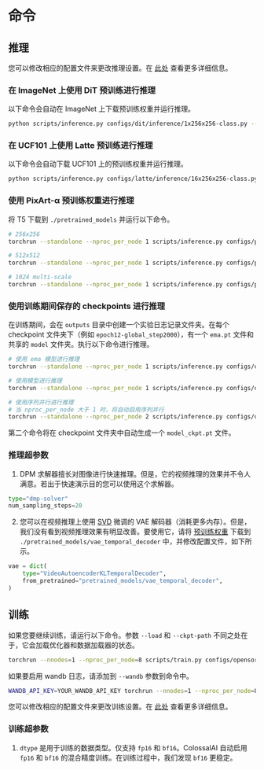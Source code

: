 # 命令

## 推理

您可以修改相应的配置文件来更改推理设置。在 [此处](/docs/structure.md#inference-config-demos) 查看更多详细信息。

### 在 ImageNet 上使用 DiT 预训练进行推理

以下命令会自动在 ImageNet 上下载预训练权重并运行推理。

```bash
python scripts/inference.py configs/dit/inference/1x256x256-class.py --ckpt-path DiT-XL-2-256x256.pt
```

### 在 UCF101 上使用 Latte 预训练进行推理

以下命令会自动下载 UCF101 上的预训练权重并运行推理。

```bash
python scripts/inference.py configs/latte/inference/16x256x256-class.py --ckpt-path Latte-XL-2-256x256-ucf101.pt
```

### 使用 PixArt-α 预训练权重进行推理

将 T5 下载到 `./pretrained_models` 并运行以下命令。

```bash
# 256x256
torchrun --standalone --nproc_per_node 1 scripts/inference.py configs/pixart/inference/1x256x256.py --ckpt-path PixArt-XL-2-256x256.pth

# 512x512
torchrun --standalone --nproc_per_node 1 scripts/inference.py configs/pixart/inference/1x512x512.py --ckpt-path PixArt-XL-2-512x512.pth

# 1024 multi-scale
torchrun --standalone --nproc_per_node 1 scripts/inference.py configs/pixart/inference/1x1024MS.py --ckpt-path PixArt-XL-2-1024MS.pth
```

### 使用训练期间保存的 checkpoints 进行推理

在训练期间，会在 `outputs` 目录中创建一个实验日志记录文件夹。在每个 checkpoint 文件夹下（例如 `epoch12-global_step2000`），有一个 `ema.pt` 文件和共享的 `model` 文件夹。执行以下命令进行推理。

```bash
# 使用 ema 模型进行推理
torchrun --standalone --nproc_per_node 1 scripts/inference.py configs/opensora/inference/16x256x256.py --ckpt-path outputs/001-STDiT-XL-2/epoch12-global_step2000/ema.pt

# 使用模型进行推理
torchrun --standalone --nproc_per_node 1 scripts/inference.py configs/opensora/inference/16x256x256.py --ckpt-path outputs/001-STDiT-XL-2/epoch12-global_step2000

# 使用序列并行进行推理
# 当 nproc_per_node 大于 1 时，将自动启用序列并行
torchrun --standalone --nproc_per_node 2 scripts/inference.py configs/opensora/inference/16x256x256.py --ckpt-path outputs/001-STDiT-XL-2/epoch12-global_step2000
```

第二个命令将在 checkpoint 文件夹中自动生成一个 `model_ckpt.pt` 文件。

### 推理超参数

1. DPM 求解器擅长对图像进行快速推理。但是，它的视频推理的效果并不令人满意。若出于快速演示目的您可以使用这个求解器。

```python
type="dmp-solver"
num_sampling_steps=20
```

2. 您可以在视频推理上使用 [SVD](https://huggingface.co/stabilityai/stable-video-diffusion-img2vid-xt) 微调的 VAE 解码器（消耗更多内存）。但是，我们没有看到视频推理效果有明显改善。要使用它，请将 [预训练权重](https://huggingface.co/maxin-cn/Latte/tree/main/t2v_required_models/vae_temporal_decoder) 下载到 `./pretrained_models/vae_temporal_decoder` 中，并修改配置文件，如下所示。

```python
vae = dict(
    type="VideoAutoencoderKLTemporalDecoder",
    from_pretrained="pretrained_models/vae_temporal_decoder",
)
```

## 训练

如果您要继续训练，请运行以下命令。参数 ``--load`` 和 ``--ckpt-path`` 不同之处在于，它会加载优化器和数据加载器的状态。

```bash
torchrun --nnodes=1 --nproc_per_node=8 scripts/train.py configs/opensora/train/64x512x512.py --data-path YOUR_CSV_PATH --load YOUR_PRETRAINED_CKPT
```

如果要启用 wandb 日志，请添加到 `--wandb` 参数到命令中。

```bash
WANDB_API_KEY=YOUR_WANDB_API_KEY torchrun --nnodes=1 --nproc_per_node=8 scripts/train.py configs/opensora/train/64x512x512.py --data-path YOUR_CSV_PATH --wandb True
```

您可以修改相应的配置文件来更改训练设置。在 [此处](/docs/structure.md#training-config-demos) 查看更多详细信息。

### 训练超参数

1. `dtype` 是用于训练的数据类型。仅支持 `fp16` 和 `bf16`。ColossalAI 自动启用 `fp16` 和 `bf16` 的混合精度训练。在训练过程中，我们发现 `bf16` 更稳定。
